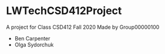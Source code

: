 # LWTechCSD412Project
A project for Class CSD412 Fall 2020 
Made by Group00000100 
- Ben Carpenter
- Olga Sydorchuk